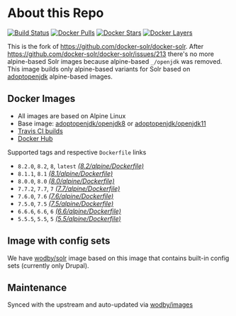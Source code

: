 # About this Repo

[![Build Status](https://travis-ci.com/wodby/base-solr.svg?branch=master)](https://travis-ci.com/wodby/base-solr)
[![Docker Pulls](https://img.shields.io/docker/pulls/wodby/base-solr.svg)](https://hub.docker.com/r/wodby/base-solr)
[![Docker Stars](https://img.shields.io/docker/stars/wodby/base-solr.svg)](https://hub.docker.com/r/wodby/base-solr)
[![Docker Layers](https://images.microbadger.com/badges/image/wodby/base-solr.svg)](https://microbadger.com/images/wodby/base-solr)

This is the fork of https://github.com/docker-solr/docker-solr. After https://github.com/docker-solr/docker-solr/issues/213 there's no more alpine-based Solr images because alpine-based `_/openjdk` was removed. This image builds only alpine-based variants for Solr based on [adoptopenjdk](https://adoptopenjdk.net)  alpine-based images.  

## Docker Images

* All images are based on Alpine Linux
* Base image: [adoptopenjdk/openjdk8](https://hub.docker.com/r/adoptopenjdk/openjdk8) or [adoptopenjdk/openjdk11](https://hub.docker.com/r/adoptopenjdk/openjdk11)
* [Travis CI builds](https://travis-ci.org/wodby/base-solr) 
* [Docker Hub](https://hub.docker.com/r/wodby/base-solr)

Supported tags and respective `Dockerfile` links

* `8.2.0`, `8.2`, `8`, `latest` [_(8.2/alpine/Dockerfile)_](https://github.com/wodby/base-solr/tree/master/8.2/alpine/Dockerfile)
* `8.1.1`, `8.1` [_(8.1/alpine/Dockerfile)_](https://github.com/wodby/base-solr/tree/master/8.1/alpine/Dockerfile)
* `8.0.0`, `8.0` [_(8.0/alpine/Dockerfile)_](https://github.com/wodby/base-solr/tree/master/8.0/alpine/Dockerfile)
* `7.7.2`, `7.7`, `7` [_(7.7/alpine/Dockerfile)_](https://github.com/wodby/base-solr/tree/master/7.7/alpine/Dockerfile)
* `7.6.0`, `7.6` [_(7.6/alpine/Dockerfile)_](https://github.com/wodby/base-solr/tree/master/7.6/alpine/Dockerfile)
* `7.5.0`, `7.5` [_(7.5/alpine/Dockerfile)_](https://github.com/wodby/base-solr/tree/master/7.5/alpine/Dockerfile)
* `6.6.6`, `6.6`, `6` [_(6.6/alpine/Dockerfile)_](https://github.com/wodby/base-solr/tree/master/6.6/alpine/Dockerfile)
* `5.5.5`, `5.5`, `5` [_(5.5/alpine/Dockerfile)_](https://github.com/wodby/base-solr/tree/master/5.5/alpine/Dockerfile)

## Image with config sets

We have [wodby/solr](https://github.com/wodby/solr) image based on this image that contains built-in config sets (currently only Drupal).  

## Maintenance

Synced with the upstream and auto-updated via [wodby/images](https://github.com/wodby/images)
